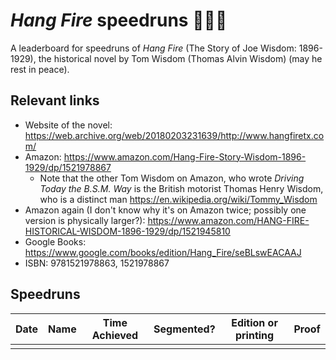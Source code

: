 # _Hang Fire_ speedruns 🤠🐎🔥
A leaderboard for speedruns of _Hang Fire_ (The Story of Joe Wisdom: 1896-1929), the historical novel by Tom Wisdom (Thomas Alvin Wisdom) (may he rest in peace).

## Relevant links
* Website of the novel: https://web.archive.org/web/20180203231639/http://www.hangfiretx.com/
* Amazon: https://www.amazon.com/Hang-Fire-Story-Wisdom-1896-1929/dp/1521978867
  * Note that the other Tom Wisdom on Amazon, who wrote _Driving Today the B.S.M. Way_ is the British motorist Thomas Henry Wisdom, who is a distinct man https://en.wikipedia.org/wiki/Tommy_Wisdom
* Amazon again (I don't know why it's on Amazon twice; possibly one version is physically larger?): https://www.amazon.com/HANG-FIRE-HISTORICAL-WISDOM-1896-1929/dp/1521945810
* Google Books: https://www.google.com/books/edition/Hang_Fire/seBLswEACAAJ
* ISBN: 9781521978863, 1521978867

## Speedruns

| Date | Name | Time Achieved | Segmented? | Edition or printing | Proof | 
|------|------|---------------|------------|---------------------|-------|
|      |      |               |            |                     |       |
